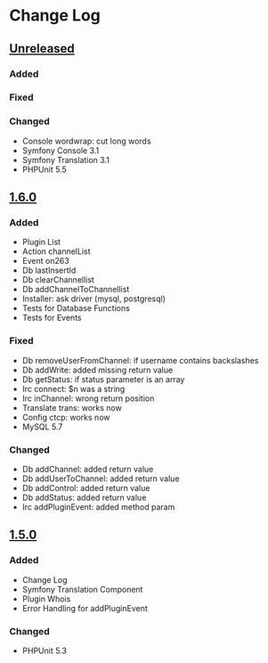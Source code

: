 # Change Log

## [Unreleased]

### Added

### Fixed

### Changed
- Console wordwrap: cut long words
- Symfony Console 3.1
- Symfony Translation 3.1
- PHPUnit 5.5

## [1.6.0]

### Added
- Plugin List
- Action channelList
- Event on263
- Db lastInsertId
- Db clearChannellist
- Db addChannelToChannellist
- Installer: ask driver (mysql, postgresql)
- Tests for Database Functions
- Tests for Events

### Fixed
- Db removeUserFromChannel: if username contains backslashes
- Db addWrite: added missing return value
- Db getStatus: if status parameter is an array
- Irc connect: $n was a string
- Irc inChannel: wrong return position
- Translate trans: works now
- Config ctcp: works now
- MySQL 5.7

### Changed
- Db addChannel: added return value
- Db addUserToChannel: added return value
- Db addControl: added return value
- Db addStatus: added return value
- Irc addPluginEvent: added method param

## [1.5.0]

### Added
- Change Log
- Symfony Translation Component
- Plugin Whois
- Error Handling for addPluginEvent

### Changed
- PHPUnit 5.3

[Unreleased]: https://github.com/tronsha/cerberus/compare/v1.6.0...HEAD
[1.6.0]: https://github.com/tronsha/cerberus/compare/v1.5.0...v1.6.0
[1.5.0]: https://github.com/tronsha/cerberus/compare/v1.4.1...v1.5.0
